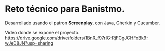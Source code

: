 # Reto técnico para Banistmo.

Desarrollado usando el patron **Screenplay**, con Java, Gherkin y Cucumber.

Video donde se expone el proyecto.
https://drive.google.com/drive/folders/1BnR_f97rIG-RjFCgJCHFoBk9-wJeD8JN?usp=sharing